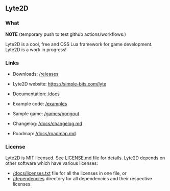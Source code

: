 ## Lyte2D

### What

**NOTE** (temporary push to test github actions/workflows.)

Lyte2D is a cool, free and OSS Lua framework for game development. Lyte2D is a work in progress!

### Links


- Downloads: [/releases](https://github.com/morew4rd/lyte2d/releases)

- Lyte2D website: https://simple-bits.com/lyte

- Documentation: [/docs](/docs)

- Example code: [/examples](/examples)

- Sample game: [/games/pongout](/games/pongout)

- Changelog: [/docs/changelog.md](/docs/changelog.md)

- Roadmap: [/docs/roadmap.md](/docs/roadmap.md)


### License

Lyte2D is MIT licensed. See [LICENSE.md](LICENSE.md) file for details. Lyte2D depends on other software which have various licenses:

- [/docs/licenses.txt](/docs/licenses.txt) file for all the licenses in one file, or
- [/dependencies](/dependencies) directory for all dependencies and their respective licenses.

